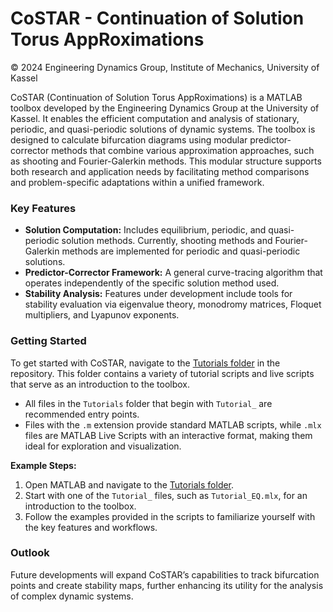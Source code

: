 # CoSTAR - Continuation of Solution Torus AppRoximations

© 2024 Engineering Dynamics Group, Institute of Mechanics, University of Kassel

CoSTAR (Continuation of Solution Torus AppRoximations) is a MATLAB toolbox developed by the Engineering Dynamics Group at the University of Kassel. It enables the efficient computation and analysis of stationary, periodic, and quasi-periodic solutions of dynamic systems. The toolbox is designed to calculate bifurcation diagrams using modular predictor-corrector methods that combine various approximation approaches, such as shooting and Fourier-Galerkin methods. This modular structure supports both research and application needs by facilitating method comparisons and problem-specific adaptations within a unified framework.

### **Key Features**
- **Solution Computation:** Includes equilibrium, periodic, and quasi-periodic solution methods. Currently, shooting methods and Fourier-Galerkin methods are implemented for periodic and quasi-periodic solutions.
- **Predictor-Corrector Framework:** A general curve-tracing algorithm that operates independently of the specific solution method used.
- **Stability Analysis:** Features under development include tools for stability evaluation via eigenvalue theory, monodromy matrices, Floquet multipliers, and Lyapunov exponents.

### **Getting Started**
To get started with CoSTAR, navigate to the [Tutorials folder](./Tutorials) in the repository. This folder contains a variety of tutorial scripts and live scripts that serve as an introduction to the toolbox. 

- All files in the `Tutorials` folder that begin with `Tutorial_` are recommended entry points.  
- Files with the `.m` extension provide standard MATLAB scripts, while `.mlx` files are MATLAB Live Scripts with an interactive format, making them ideal for exploration and visualization.

**Example Steps:**
1. Open MATLAB and navigate to the [Tutorials folder](./Tutorials).
2. Start with one of the `Tutorial_` files, such as `Tutorial_EQ.mlx`, for an introduction to the toolbox.
3. Follow the examples provided in the scripts to familiarize yourself with the key features and workflows.

### **Outlook**
Future developments will expand CoSTAR’s capabilities to track bifurcation points and create stability maps, further enhancing its utility for the analysis of complex dynamic systems.
